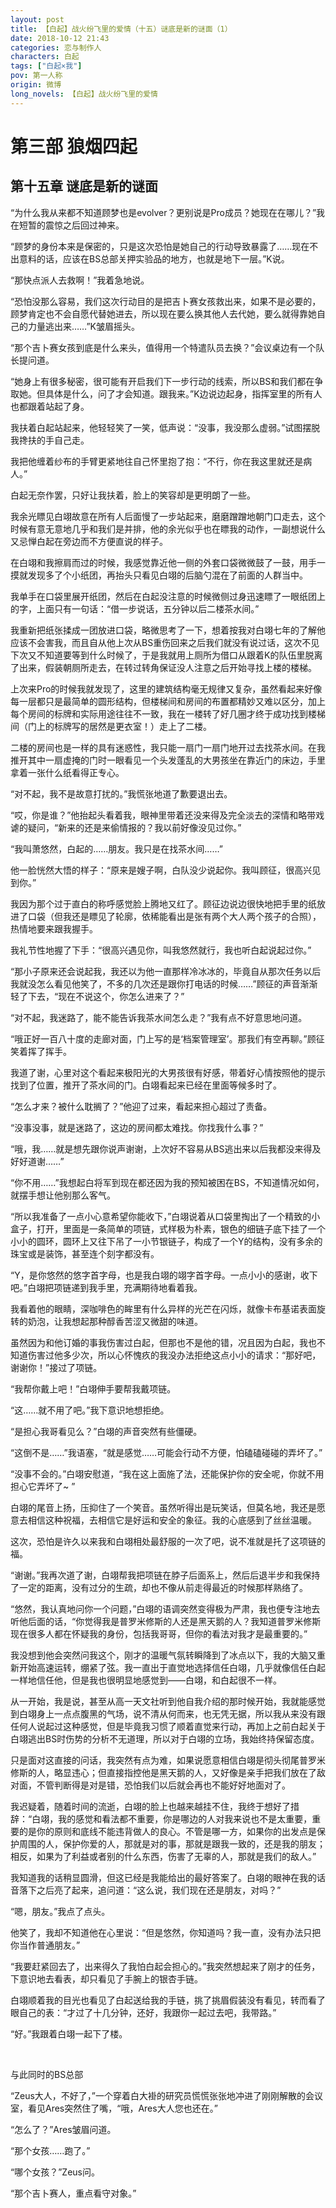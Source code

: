 ```yaml
---
layout: post
title: 【白起】战火纷飞里的爱情（十五）谜底是新的谜面（1）
date: 2018-10-12 21:43
categories: 恋与制作人
characters: 白起
tags: ["白起×我"]
pov: 第一人称
origin: 微博
long_novels: 【白起】战火纷飞里的爱情
---
```


# 第三部 狼烟四起

## 第十五章 谜底是新的谜面

“为什么我从来都不知道顾梦也是evolver？更别说是Pro成员？她现在在哪儿？”我在短暂的震惊之后回过神来。

“顾梦的身份本来是保密的，只是这次恐怕是她自己的行动导致暴露了……现在不出意料的话，应该在BS总部关押实验品的地方，也就是地下一层。”K说。

“那快点派人去救啊！”我着急地说。

“恐怕没那么容易，我们这次行动目的是把吉卜赛女孩救出来，如果不是必要的，顾梦肯定也不会自愿代替她进去，所以现在要么换其他人去代她，要么就得靠她自己的力量逃出来……”K皱眉摇头。

“那个吉卜赛女孩到底是什么来头，值得用一个特遣队员去换？”会议桌边有一个队长提问道。

“她身上有很多秘密，很可能有开启我们下一步行动的线索，所以BS和我们都在争取她。但具体是什么，问了才会知道。跟我来。”K边说边起身，指挥室里的所有人也都跟着站起了身。

我扶着白起站起来，他轻轻笑了一笑，低声说：“没事，我没那么虚弱。”试图摆脱我搀扶的手自己走。

我把他缠着纱布的手臂更紧地往自己怀里抱了抱：“不行，你在我这里就还是病人。”

白起无奈作罢，只好让我扶着，脸上的笑容却是更明朗了一些。

我余光瞟见白翊故意在所有人后面慢了一步站起来，磨磨蹭蹭地朝门口走去，这个时候有意无意地几乎和我们是并排，他的余光似乎也在瞟我的动作，一副想说什么又忌惮白起在旁边而不方便直说的样子。

在白翊和我擦肩而过的时候，我感觉靠近他一侧的外套口袋微微鼓了一鼓，用手一摸就发现多了个小纸团，再抬头只看见白翊的后脑勺混在了前面的人群当中。

我单手在口袋里展开纸团，然后在白起没注意的时候微侧过身迅速瞟了一眼纸团上的字，上面只有一句话：“借一步说话，五分钟以后二楼茶水间。”

我重新把纸张揉成一团放进口袋，略微思考了一下，想着按我对白翊七年的了解他应该不会害我，而且自从他上次从BS重伤回来之后我们就没有说过话，这次不见下次又不知道要等到什么时候了，于是我就用上厕所为借口从跟着K的队伍里脱离了出来，假装朝厕所走去，在转过转角保证没人注意之后开始寻找上楼的楼梯。

上次来Pro的时候我就发现了，这里的建筑结构毫无规律又复杂，虽然看起来好像每一层都只是最简单的圆形结构，但楼梯间和房间的布置都精妙又难以区分，加上每个房间的标牌和实际用途往往不一致，我在一楼转了好几圈才终于成功找到楼梯间（门上的标牌写的居然是更衣室！）走上了二楼。

二楼的房间也是一样的具有迷惑性，我只能一扇门一扇门地开过去找茶水间。在我推开其中一扇虚掩的门时一眼看见一个头发蓬乱的大男孩坐在靠近门的床边，手里拿着一张什么纸看得正专心。

“对不起，我不是故意打扰的。”我慌张地道了歉要退出去。

“哎，你是谁？”他抬起头看着我，眼神里带着还没来得及完全淡去的深情和略带戏谑的疑问，“新来的还是来偷情报的？我以前好像没见过你。”

“我叫萧悠然，白起的……朋友。我只是在找茶水间……”

他一脸恍然大悟的样子：“原来是嫂子啊，白队没少说起你。我叫顾征，很高兴见到你。”

我因为那个过于直白的称呼感觉脸上腾地又红了。顾征边说边很快地把手里的纸放进了口袋（但我还是瞟见了轮廓，依稀能看出是张有两个大人两个孩子的合照），热情地要来跟我握手。

我礼节性地握了下手：“很高兴遇见你，叫我悠然就行，我也听白起说起过你。”

“那小子原来还会说起我，我还以为他一直那样冷冰冰的，毕竟自从那次任务以后我就没怎么看见他笑了，不多的几次还是跟你打电话的时候……”顾征的声音渐渐轻了下去，“现在不说这个，你怎么进来了？”

“对不起，我迷路了，能不能告诉我茶水间怎么走？”我有点不好意思地问道。

“哦正好一百八十度的走廊对面，门上写的是‘档案管理室’。那我们有空再聊。”顾征笑着挥了挥手。

我道了谢，心里对这个看起来极阳光的大男孩很有好感，带着好心情按照他的提示找到了位置，推开了茶水间的门。白翊看起来已经在里面等候多时了。

“怎么才来？被什么耽搁了？”他迎了过来，看起来担心超过了责备。

“没事没事，就是迷路了，这边的房间都太难找。你找我什么事？”

“哦，我……就是想先跟你说声谢谢，上次好不容易从BS逃出来以后我都没来得及好好道谢……”

“你不用……”我想起白将军到现在都还因为我的预知被困在BS，不知道情况如何，就摆手想让他别那么客气。

“所以我准备了一点小心意希望你能收下，”白翊说着从口袋里掏出了一个精致的小盒子，打开，里面是一条简单的项链，式样极为朴素，银色的细链子底下挂了一个小小的圆环，圆环上又往下吊了一小节银链子，构成了一个Y的结构，没有多余的珠宝或是装饰，甚至连个刻字都没有。

“Y，是你悠然的悠字首字母，也是我白翊的翊字首字母。一点小小的感谢，收下吧。”白翊把项链递到我手里，充满期待地看着我。

我看着他的眼睛，深咖啡色的眸里有什么异样的光芒在闪烁，就像卡布基诺表面旋转的奶泡，让我想起那种醇香苦涩又微甜的味道。

虽然因为和他订婚的事我伤害过白起，但那也不是他的错，况且因为白起，我也不知道伤害过他多少次，所以心怀愧疚的我没办法拒绝这点小小的请求：“那好吧，谢谢你！”接过了项链。

“我帮你戴上吧！”白翊伸手要帮我戴项链。

“这……就不用了吧。”我下意识地想拒绝。

“是担心我哥看见么？”白翊的声音突然有些僵硬。

“这倒不是……”我语塞，“就是感觉……可能会行动不方便，怕磕磕碰碰的弄坏了。”

“没事不会的。”白翊安慰道，“我在这上面施了法，还能保护你的安全呢，你就不用担心它弄坏了~ ”

白翊的尾音上扬，压抑住了一个笑音。虽然听得出是玩笑话，但莫名地，我还是愿意去相信这种祝福，去相信它是好运和安全的象征。我的心底感到了丝丝温暖。

这次，恐怕是许久以来我和白翊相处最舒服的一次了吧，说不准就是托了这项链的福。

“谢谢。”我再次道了谢，白翊帮我把项链在脖子后面系上，然后后退半步和我保持了一定的距离，没有过分的生疏，却也不像从前走得最近的时候那样熟络了。

“悠然，我认真地问你一个问题，”白翊的语调突然变得极为严肃，我也便专注地去听他后面的话，“你觉得我是普罗米修斯的人还是黑天鹅的人？我知道普罗米修斯现在很多人都在怀疑我的身份，包括我哥哥，但你的看法对我才是最重要的。”

我没想到他会突然问我这个，刚才的温暖气氛转瞬降到了冰点以下，我的大脑又重新开始高速运转，绷紧了弦。我一直出于直觉地选择信任白翊，几乎就像信任白起一样地信任他，但是我也很明显地感觉到——白翊，和白起很不一样。

从一开始，我是说，甚至从高一天文社听到他自我介绍的那时候开始，我就能感觉到白翊身上一点点腹黑的气场，说不清从何而来，也无凭无据，所以我从来没有跟任何人说起过这种感觉，但是毕竟我习惯了顺着直觉来行动，再加上之前白起关于白翊逃出BS时伤势的分析不无道理，所以对于白翊的立场，我始终持保留态度。

只是面对这直接的问话，我突然有点为难，如果说愿意相信白翊是彻头彻尾普罗米修斯的人，略显违心；但直接指控他是黑天鹅的人，又好像是亲手把我们放在了敌对面，不管判断得是对是错，恐怕我们以后就会再也不能好好地面对了。

我迟疑着，随着时间的流逝，白翊的脸上也越来越挂不住，我终于想好了措辞：“白翊，我的感觉和看法都不重要，你是哪边的人对我来说也不是太重要，重要的是你的原则和底线不能违背做人的良心。不管是哪一方，如果你的出发点是保护周围的人，保护你爱的人，那就是对的事，那就是跟我一致的，还是我的朋友；相反，如果为了利益或者别的什么东西，伤害了无辜的人，那就是我们的敌人。”

我知道我的话稍显圆滑，但这已经是我能给出的最好答案了。白翊的眼神在我的话音落下之后亮了起来，追问道：“这么说，我们现在还是朋友，对吗？”

“嗯，朋友。”我点了点头。

他笑了，我却不知道他在心里说：“但是悠然，你知道吗？我一直，没有办法只把你当作普通朋友。”

“我要赶紧回去了，出来得久了我怕白起会担心的。”我突然想起来了刚才的任务，下意识地去看表，却只看见了手腕上的银杏手链。

白翊顺着我的目光也看见了白起送给我的手链，挑了挑眉假装没有看见，转而看了眼自己的表：“才过了十几分钟，还好，我跟你一起过去吧，我带路。”

“好。”我跟着白翊一起下了楼。

<br>

与此同时的BS总部

“Zeus大人，不好了，”一个穿着白大褂的研究员慌慌张张地冲进了刚刚解散的会议室，看见Ares突然住了嘴，“哦，Ares大人您也还在。”

“怎么了？”Ares皱眉问道。

“那个女孩……跑了。”

“哪个女孩？”Zeus问。

“那个吉卜赛人，重点看守对象。”

